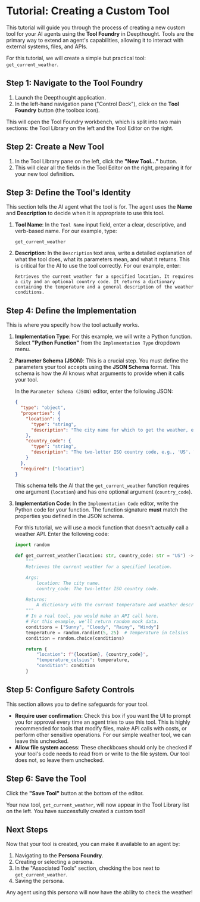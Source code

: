 # Tutorial: Creating a Custom Tool

This tutorial will guide you through the process of creating a new custom tool for your AI agents using the **Tool Foundry** in Deepthought. Tools are the primary way to extend an agent's capabilities, allowing it to interact with external systems, files, and APIs.

For this tutorial, we will create a simple but practical tool: `get_current_weather`.

## Step 1: Navigate to the Tool Foundry

1.  Launch the Deepthought application.
2.  In the left-hand navigation pane ("Control Deck"), click on the **Tool Foundry** button (the toolbox icon).

This will open the Tool Foundry workbench, which is split into two main sections: the Tool Library on the left and the Tool Editor on the right.

## Step 2: Create a New Tool

1.  In the Tool Library pane on the left, click the **"New Tool..."** button.
2.  This will clear all the fields in the Tool Editor on the right, preparing it for your new tool definition.

## Step 3: Define the Tool's Identity

This section tells the AI agent what the tool is for. The agent uses the **Name** and **Description** to decide when it is appropriate to use this tool.

1.  **Tool Name**: In the `Tool Name` input field, enter a clear, descriptive, and verb-based name. For our example, type:
    ```
    get_current_weather
    ```
2.  **Description**: In the `Description` text area, write a detailed explanation of what the tool does, what its parameters mean, and what it returns. This is critical for the AI to use the tool correctly. For our example, enter:
    ```
    Retrieves the current weather for a specified location. It requires a city and an optional country code. It returns a dictionary containing the temperature and a general description of the weather conditions.
    ```

## Step 4: Define the Implementation

This is where you specify how the tool actually works.

1.  **Implementation Type**: For this example, we will write a Python function. Select **"Python Function"** from the `Implementation Type` dropdown menu.

2.  **Parameter Schema (JSON)**: This is a crucial step. You must define the parameters your tool accepts using the **JSON Schema** format. This schema is how the AI knows what arguments to provide when it calls your tool.

    In the `Parameter Schema (JSON)` editor, enter the following JSON:
    ```json
    {
      "type": "object",
      "properties": {
        "location": {
          "type": "string",
          "description": "The city name for which to get the weather, e.g., 'San Francisco'."
        },
        "country_code": {
          "type": "string",
          "description": "The two-letter ISO country code, e.g., 'US'. This is optional but helps clarify the location."
        }
      },
      "required": ["location"]
    }
    ```
    This schema tells the AI that the `get_current_weather` function requires one argument (`location`) and has one optional argument (`country_code`).

3.  **Implementation Code**: In the `Implementation Code` editor, write the Python code for your function. The function signature **must** match the properties you defined in the JSON schema.

    For this tutorial, we will use a mock function that doesn't actually call a weather API. Enter the following code:
    ```python
    import random

    def get_current_weather(location: str, country_code: str = "US") -> dict:
        """
        Retrieves the current weather for a specified location.

        Args:
            location: The city name.
            country_code: The two-letter ISO country code.

        Returns:
            A dictionary with the current temperature and weather description.
        """
        # In a real tool, you would make an API call here.
        # For this example, we'll return random mock data.
        conditions = ["Sunny", "Cloudy", "Rainy", "Windy"]
        temperature = random.randint(5, 25)  # Temperature in Celsius
        condition = random.choice(conditions)

        return {
            "location": f"{location}, {country_code}",
            "temperature_celsius": temperature,
            "condition": condition
        }

    ```

## Step 5: Configure Safety Controls

This section allows you to define safeguards for your tool.

-   **Require user confirmation**: Check this box if you want the UI to prompt you for approval every time an agent tries to use this tool. This is highly recommended for tools that modify files, make API calls with costs, or perform other sensitive operations. For our simple weather tool, we can leave this unchecked.
-   **Allow file system access**: These checkboxes should only be checked if your tool's code needs to read from or write to the file system. Our tool does not, so leave them unchecked.

## Step 6: Save the Tool

Click the **"Save Tool"** button at the bottom of the editor.

Your new tool, `get_current_weather`, will now appear in the Tool Library list on the left. You have successfully created a custom tool!

## Next Steps

Now that your tool is created, you can make it available to an agent by:

1.  Navigating to the **Persona Foundry**.
2.  Creating or selecting a persona.
3.  In the "Associated Tools" section, checking the box next to `get_current_weather`.
4.  Saving the persona.

Any agent using this persona will now have the ability to check the weather!
